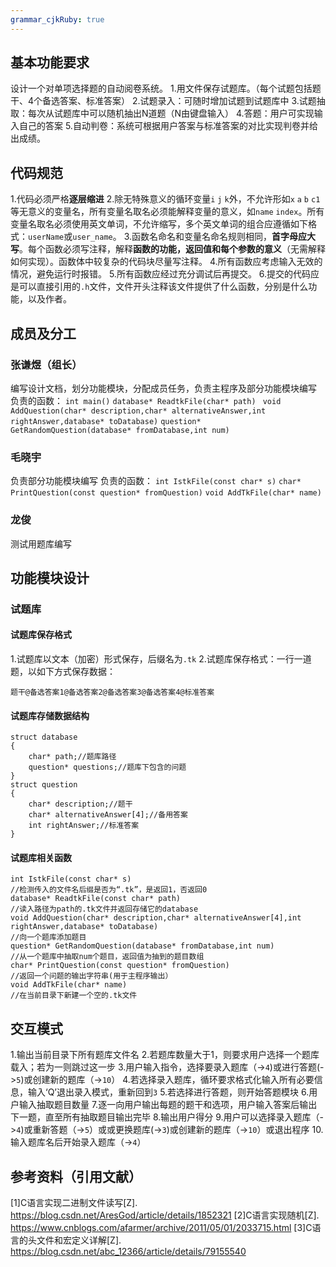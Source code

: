 ```yaml
---
grammar_cjkRuby: true
---
```

## 基本功能要求
设计一个对单项选择题的自动阅卷系统。
1.用文件保存试题库。（每个试题包括题干、4个备选答案、标准答案）
2.试题录入：可随时增加试题到试题库中
3.试题抽取：每次从试题库中可以随机抽出N道题（N由键盘输入）
4.答题：用户可实现输入自己的答案
5.自动判卷：系统可根据用户答案与标准答案的对比实现判卷并给出成绩。

## 代码规范  
1.代码必须严格**逐层缩进**
2.除无特殊意义的循环变量`i` `j` `k`外，不允许形如`x` `a` `b` `c1`等无意义的变量名，所有变量名取名必须能解释变量的意义，如`name` `index`。所有变量名取名必须使用英文单词，不允许缩写，多个英文单词的组合应遵循如下格式：`userName`或`user_name`。
3.函数名命名和变量名命名规则相同，**首字母应大写**。每个函数必须写注释，解释**函数的功能，返回值和每个参数的意义**（无需解释如何实现）。函数体中较复杂的代码块尽量写注释。
4.所有函数应考虑输入无效的情况，避免运行时报错。
5.所有函数应经过充分调试后再提交。
6.提交的代码应是可以直接引用的`.h`文件，文件开头注释该文件提供了什么函数，分别是什么功能，以及作者。
## 成员及分工
### 张谦煜（组长）
编写设计文档，划分功能模块，分配成员任务，负责主程序及部分功能模块编写
负责的函数：
`int main()`
`database* ReadtkFile(char* path) `
`void AddQuestion(char* description,char* alternativeAnswer,int rightAnswer,database* toDatabase)`
`question* GetRandomQuestion(database* fromDatabase,int num)`
### 毛晓宇
负责部分功能模块编写
负责的函数：
`int IstkFile(const char* s)`
`char* PrintQuestion(const question* fromQuestion)`
`void AddTkFile(char* name)`
### 龙俊
测试用题库编写

## 功能模块设计
### 试题库
#### 试题库保存格式
1.试题库以文本（加密）形式保存，后缀名为`.tk`
2.试题库保存格式：一行一道题，以如下方式保存数据：
```
题干@备选答案1@备选答案2@备选答案3@备选答案4@标准答案
```
#### 试题库存储数据结构
```
struct database
{
	char* path;//题库路径
	question* questions;//题库下包含的问题
}
struct question
{
	char* description;//题干
	char* alternativeAnswer[4];//备用答案
	int rightAnswer;//标准答案
}
```
#### 试题库相关函数
```
int IstkFile(const char* s)
//检测传入的文件名后缀是否为“.tk”，是返回1，否返回0
database* ReadtkFile(const char* path) 
//读入路径为path的.tk文件并返回存储它的database
void AddQuestion(char* description,char* alternativeAnswer[4],int rightAnswer,database* toDatabase)
//向一个题库添加题目
question* GetRandomQuestion(database* fromDatabase,int num)
//从一个题库中抽取num个题目，返回值为抽到的题目数组
char* PrintQuestion(const question* fromQuestion)
//返回一个问题的输出字符串(用于主程序输出）
void AddTkFile(char* name)
//在当前目录下新建一个空的.tk文件
```


## 交互模式
1.输出当前目录下所有题库文件名
2.若题库数量大于1，则要求用户选择一个题库载入；若为一则跳过这一步
3.用户输入指令，选择要录入题库（->`4`)或进行答题(->`5`)或创建新的题库（->`10`）
4.若选择录入题库，循环要求格式化输入所有必要信息，输入‘Q’退出录入模式，重新回到`3`
5.若选择进行答题，则开始答题模块
6.用户输入抽取题目数量
7.逐一向用户输出每题的题干和选项，用户输入答案后输出下一题，直至所有抽取题目输出完毕
8.输出用户得分
9.用户可以选择录入题库（->`4`)或重新答题（->`5`）或或更换题库(->`3`)或创建新的题库（->`10`）或退出程序
10.输入题库名后开始录入题库（->`4`）
## 参考资料（引用文献）
[1]C语言实现二进制文件读写[Z]. https://blog.csdn.net/AresGod/article/details/1852321
[2]C语言实现随机[Z]. https://www.cnblogs.com/afarmer/archive/2011/05/01/2033715.html
[3]C语言的头文件和宏定义详解[Z]. https://blog.csdn.net/abc_12366/article/details/79155540